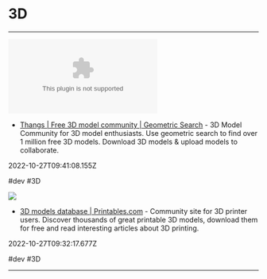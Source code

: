 # 3D

---

![](https://rdl.ink/render/https%3A%2F%2Fthangs.com)

- [Thangs | Free 3D model community | Geometric Search](https://thangs.com) - 3D Model Community for 3D model enthusiasts. Use geometric search to find over 1 million free 3D models. Download 3D models & upload models to collaborate.

2022-10-27T09:41:08.155Z

#dev #3D

![](https://media.printables.com/og-printables.jpg)

- [3D models database | Printables.com](https://www.printables.com) - Community site for 3D printer users. Discover thousands of great printable 3D models, download them for free and read interesting articles about 3D printing.

2022-10-27T09:32:17.677Z

#dev #3D

---

